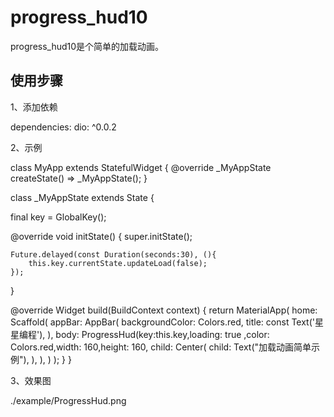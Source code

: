 # progress_hud10

progress_hud10是个简单的加载动画。

## 使用步骤

1、添加依赖

dependencies:
  dio: ^0.0.2   

2、示例

class MyApp extends StatefulWidget {
  @override
  _MyAppState createState() => _MyAppState();
}

class _MyAppState extends State<MyApp> {

  final key = GlobalKey<ProgressHudState>();

  @override
  void initState() {
    super.initState();
    
    Future.delayed(const Duration(seconds:30), (){
        this.key.currentState.updateLoad(false);
    });
  }

  @override
  Widget build(BuildContext context) {
    return MaterialApp(
      home: Scaffold(
        appBar: AppBar(
          backgroundColor: Colors.red,
          title: const Text('星星编程'),
        ),
        body: ProgressHud(key:this.key,loading: true ,color: Colors.red,width: 160,height: 160, child: Center(
        child: Text("加载动画简单示例"),
      ),
      ),
    )
    );
  }
}

3、效果图

  ./example/ProgressHud.png


